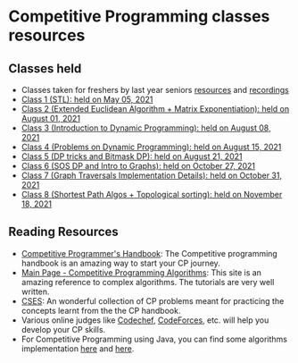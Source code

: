 # Competitive Programming classes resources

## Classes held

-   Classes taken for freshers by last year seniors [resources](https://github.com/CC-MNNIT/2020-21-Classes/tree/master/Freshers/First_Year_Competitive_Programming) and [recordings](https://drive.google.com/drive/folders/1yyjYXB__RQWaOCL739X_96e6FHsqJcPQ?usp=sharing)
-   [Class 1 (STL): held on May 05, 2021](2021_05_05_CPClass-1)
-   [Class 2 (Extended Euclidean Algorithm + Matrix Exponentiation): held on August 01, 2021](2021_08_01_CPClass-2)
-   [Class 3 (Introduction to Dynamic Programming): held on August 08, 2021](2021_08_08_CPClass-3)
-   [Class 4 (Problems on Dynamic Programming): held on August 15, 2021](2021_08_15_CPClass-4)
-   [Class 5 (DP tricks and Bitmask DP): held on August 21, 2021](2021_08_21_CPClass-5)
-   [Class 6 (SOS DP and Intro to Graphs): held on October 27, 2021](2021_10_27_CPClass-6)
-   [Class 7 (Graph Traversals Implementation Details): held on October 31, 2021](2021_10_31_CPClass-7)
-   [Class 8 (Shortest Path Algos + Topological sorting): held on November 18, 2021](2021_11_18_CPClass-8)

## Reading Resources

-   [Competitive Programmer's Handbook](https://cses.fi/book/book.pdf): The Competitive programming handbook is an amazing way to start your CP journey.
-   [Main Page - Competitive Programming Algorithms](https://cp-algorithms.com/): This site is an amazing reference to complex algorithms. The tutorials are very well written.
-   [CSES](https://cses.fi/): An wonderful collection of CP problems meant for practicing the concepts learnt from the the CP handbook.
-   Various online judges like [Codechef](https://codechef.com/), [CodeForces](https://codeforces.com/), etc. will help you develop your CP skills.
-   For Competitive Programming using Java, you can find some algorithms implementation [here](https://github.com/indy256/codelibrary/tree/master/java) and [here](https://github.com/williamfiset/algorithms).

